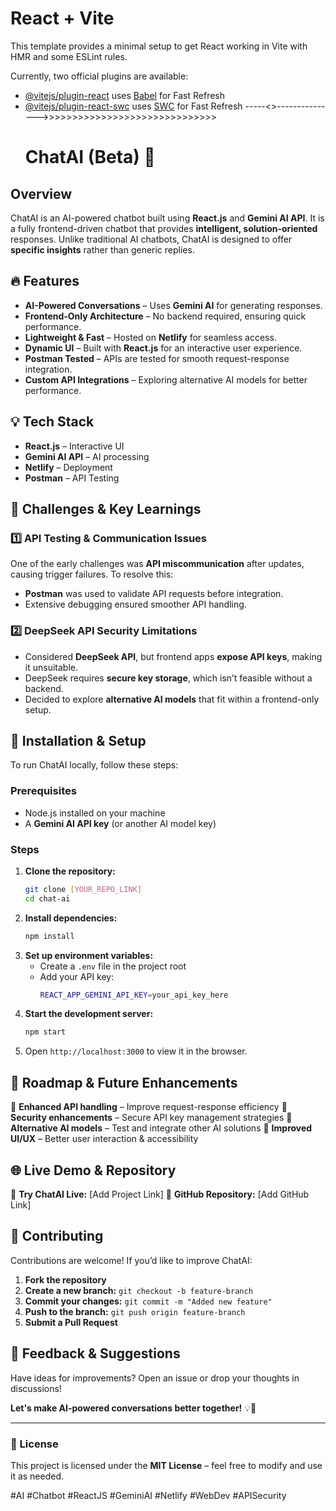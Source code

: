 # React + Vite

This template provides a minimal setup to get React working in Vite with HMR and some ESLint rules.

Currently, two official plugins are available:

- [@vitejs/plugin-react](https://github.com/vitejs/vite-plugin-react/blob/main/packages/plugin-react/README.md) uses [Babel](https://babeljs.io/) for Fast Refresh
- [@vitejs/plugin-react-swc](https://github.com/vitejs/vite-plugin-react-swc) uses [SWC](https://swc.rs/) for Fast Refresh
-----<>--------------->>>>>>>>>>>>>>>>>>>>>>>>>>>>>>
  # ChatAI (Beta) 🚀

## Overview
ChatAI is an AI-powered chatbot built using **React.js** and **Gemini AI API**. It is a fully frontend-driven chatbot that provides **intelligent, solution-oriented** responses. Unlike traditional AI chatbots, ChatAI is designed to offer **specific insights** rather than generic replies.

## 🔥 Features
- **AI-Powered Conversations** – Uses **Gemini AI** for generating responses.
- **Frontend-Only Architecture** – No backend required, ensuring quick performance.
- **Lightweight & Fast** – Hosted on **Netlify** for seamless access.
- **Dynamic UI** – Built with **React.js** for an interactive user experience.
- **Postman Tested** – APIs are tested for smooth request-response integration.
- **Custom API Integrations** – Exploring alternative AI models for better performance.

## 💡 Tech Stack
- **React.js** – Interactive UI
- **Gemini AI API** – AI processing
- **Netlify** – Deployment
- **Postman** – API Testing

## 🚧 Challenges & Key Learnings
### 1️⃣ API Testing & Communication Issues
One of the early challenges was **API miscommunication** after updates, causing trigger failures. To resolve this:
- **Postman** was used to validate API requests before integration.
- Extensive debugging ensured smoother API handling.

### 2️⃣ DeepSeek API Security Limitations
- Considered **DeepSeek API**, but frontend apps **expose API keys**, making it unsuitable.
- DeepSeek requires **secure key storage**, which isn’t feasible without a backend.
- Decided to explore **alternative AI models** that fit within a frontend-only setup.

## 🔧 Installation & Setup
To run ChatAI locally, follow these steps:

### Prerequisites
- Node.js installed on your machine
- A **Gemini AI API key** (or another AI model key)

### Steps
1. **Clone the repository:**
   ```sh
   git clone [YOUR_REPO_LINK]
   cd chat-ai
   ```
2. **Install dependencies:**
   ```sh
   npm install
   ```
3. **Set up environment variables:**
   - Create a `.env` file in the project root
   - Add your API key:
     ```sh
     REACT_APP_GEMINI_API_KEY=your_api_key_here
     ```
4. **Start the development server:**
   ```sh
   npm start
   ```
5. Open `http://localhost:3000` to view it in the browser.

## 🔮 Roadmap & Future Enhancements
🔹 **Enhanced API handling** – Improve request-response efficiency
🔹 **Security enhancements** – Secure API key management strategies
🔹 **Alternative AI models** – Test and integrate other AI solutions
🔹 **Improved UI/UX** – Better user interaction & accessibility

## 🌐 Live Demo & Repository
🚀 **Try ChatAI Live:** [Add Project Link]
📂 **GitHub Repository:** [Add GitHub Link]

## 🤝 Contributing
Contributions are welcome! If you’d like to improve ChatAI:
1. **Fork the repository**
2. **Create a new branch:** `git checkout -b feature-branch`
3. **Commit your changes:** `git commit -m "Added new feature"`
4. **Push to the branch:** `git push origin feature-branch`
5. **Submit a Pull Request**

## 📩 Feedback & Suggestions
Have ideas for improvements? Open an issue or drop your thoughts in discussions!

**Let's make AI-powered conversations better together!** 💡🚀

---

### 📜 License
This project is licensed under the **MIT License** – feel free to modify and use it as needed.

#AI #Chatbot #ReactJS #GeminiAI #Netlify #WebDev #APISecurity
